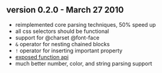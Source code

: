 
## version 0.2.0 - March 27 2010
* reimplemented core parsing techniques, 50% speed up
* all css selectors should be functional
* support for @charset @font-face
* `&` operator for nesting chained blocks
* `!` operator for inserting important property
* [exposed function api](http://github.com/leafo/lessphp/commit/2fb4296a6a7287ea53e99b73858bfd5a44834cad)
* much better number, color, and string parsing support

